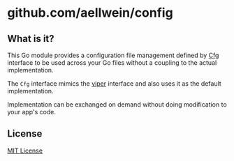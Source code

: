 
github.com/aellwein/config
==========================

What is it?
-----------

This Go module provides a configuration file management defined by [Cfg](pkg/config/api.go) interface to be used across your Go files without a coupling to the actual implementation.

The ``Cfg`` interface mimics the [viper](https://github.com/spf13/viper) interface and also uses
it as the default implementation.

Implementation can be exchanged on demand without doing modification to your app's code.


License
-------

[MIT License](LICENSE)